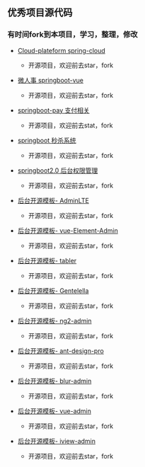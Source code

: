 ## 优秀项目源代码
### 有时间fork到本项目，学习，整理，修改

- [Cloud-plateform spring-cloud](https://gitee.com/geek_qi/cloud-platform)
    - 开源项目，欢迎前去star，fork
- [微人事 springboot-vue](https://github.com/lenve/vhr)
    - 开源项目，欢迎前去star，fork
- [springboot-pay 支付相关](https://gitee.com/52itstyle/spring-boot-pay)
    - 开源项目，欢迎前去stat，fork
- [springboot 秒杀系统](https://gitee.com/52itstyle/spring-boot-seckill)
    - 开源项目，欢迎前去star，fork
- [springboot2.0 后台权限管理 ](https://gitee.com/JeeHuangBingGui/jeeSpringCloud)
    - 开源项目，欢迎前去star，fork
    
- [后台开源模板- AdminLTE](https://github.com/almasaeed2010/AdminLTE)    
    - 开源项目，欢迎前去star，fork
- [后台开源模板- vue-Element-Admin](https://github.com/PanJiaChen/vue-element-admin)    
    - 开源项目，欢迎前去star，fork
- [后台开源模板- tabler](https://github.com/tabler/tabler)    
    - 开源项目，欢迎前去star，fork 
- [后台开源模板- Gentelella](https://github.com/puikinsh/gentelella)
    - 开源项目，欢迎前去star，fork 
- [后台开源模板- ng2-admin](https://github.com/akveo/ngx-admin)
    - 开源项目，欢迎前去star，fork 
- [后台开源模板- ant-design-pro](https://github.com/ant-design/ant-design-pro)
    - 开源项目，欢迎前去star，fork 
- [后台开源模板- blur-admin](https://github.com/akveo/blur-admin)
    - 开源项目，欢迎前去star，fork 
- [后台开源模板- vue-admin](https://github.com/vue-bulma/vue-admin)
    - 开源项目，欢迎前去star，fork 
    
- [后台开源模板- iview-admin](https://github.com/iview/iview-admin)
    - 开源项目，欢迎前去star，fork                  

    
